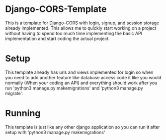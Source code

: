 # Django-CORS-Template

This is a template for Django-CORS with login, signup, and session storage already implemented. This allows me to quickly start working on a project without having to spend too much time implementing the basic API implementation and start coding the actual project.

# Setup

This template already has urls and views implemented for login so when you need to add another feature like database access code it like you would normally (When your coding an API) and everything should work after you run 'python3 manage.py makemigrations' and 'python3 manage.py migrate'. 

# Running

This template is just like any other django application so you can run it after setup with 'python3 manage.py makemigrations'
